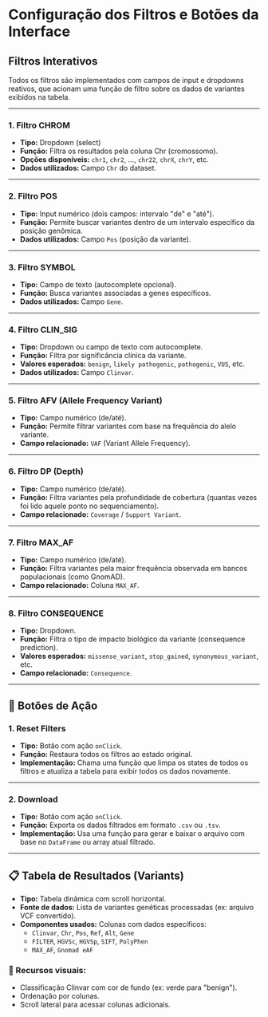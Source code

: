 # Configuração dos Filtros e Botões da Interface

## Filtros Interativos

Todos os filtros são implementados com campos de input e dropdowns reativos, que acionam uma função de filtro sobre os dados de variantes exibidos na tabela.

---

### 1. Filtro **CHROM**

- **Tipo:** Dropdown (select)
- **Função:** Filtra os resultados pela coluna Chr (cromossomo).
- **Opções disponíveis:** `chr1`, `chr2`, ..., `chr22`, `chrX`, `chrY`, etc.
- **Dados utilizados:** Campo `Chr` do dataset.

---

### 2. Filtro **POS**

- **Tipo:** Input numérico (dois campos: intervalo "de" e "até").
- **Função:** Permite buscar variantes dentro de um intervalo específico da posição genômica.
- **Dados utilizados:** Campo `Pos` (posição da variante).

---

### 3. Filtro **SYMBOL**

- **Tipo:** Campo de texto (autocomplete opcional).
- **Função:** Busca variantes associadas a genes específicos.
- **Dados utilizados:** Campo `Gene`.

---

### 4. Filtro **CLIN_SIG**

- **Tipo:** Dropdown ou campo de texto com autocomplete.
- **Função:** Filtra por significância clínica da variante.
- **Valores esperados:** `benign`, `likely pathogenic`, `pathogenic`, `VUS`, etc.
- **Dados utilizados:** Campo `Clinvar`.

---

### 5. Filtro **AFV** (Allele Frequency Variant)

- **Tipo:** Campo numérico (de/até).
- **Função:** Permite filtrar variantes com base na frequência do alelo variante.
- **Campo relacionado:** `VAF` (Variant Allele Frequency).

---

### 6. Filtro **DP** (Depth)

- **Tipo:** Campo numérico (de/até).
- **Função:** Filtra variantes pela profundidade de cobertura (quantas vezes foi lido aquele ponto no sequenciamento).
- **Campo relacionado:** `Coverage` / `Support Variant`.

---

### 7. Filtro **MAX_AF**

- **Tipo:** Campo numérico (de/até).
- **Função:** Filtra variantes pela maior frequência observada em bancos populacionais (como GnomAD).
- **Campo relacionado:** Coluna `MAX_AF`.

---

### 8. Filtro **CONSEQUENCE**

- **Tipo:** Dropdown.
- **Função:** Filtra o tipo de impacto biológico da variante (consequence prediction).
- **Valores esperados:** `missense_variant`, `stop_gained`, `synonymous_variant`, etc.
- **Campo relacionado:** `Consequence`.

---

## 🔘 Botões de Ação

### 1. **Reset Filters**

- **Tipo:** Botão com ação `onClick`.
- **Função:** Restaura todos os filtros ao estado original.
- **Implementação:** Chama uma função que limpa os states de todos os filtros e atualiza a tabela para exibir todos os dados novamente.

---

### 2. **Download**

- **Tipo:** Botão com ação `onClick`.
- **Função:** Exporta os dados filtrados em formato `.csv` ou `.tsv`.
- **Implementação:** Usa uma função para gerar e baixar o arquivo com base no `DataFrame` ou array atual filtrado.

---

## 📋 Tabela de Resultados (Variants)

- **Tipo:** Tabela dinâmica com scroll horizontal.
- **Fonte de dados:** Lista de variantes genéticas processadas (ex: arquivo VCF convertido).
- **Componentes usados:** Colunas com dados específicos:
  - `Clinvar`, `Chr`, `Pos`, `Ref`, `Alt`, `Gene`
  - `FILTER`, `HGVSc`, `HGVSp`, `SIFT`, `PolyPhen`
  - `MAX_AF`, `Gnomad eAF`

### 🎨 Recursos visuais:

- Classificação Clinvar com cor de fundo (ex: verde para "benign").
- Ordenação por colunas.
- Scroll lateral para acessar colunas adicionais.
